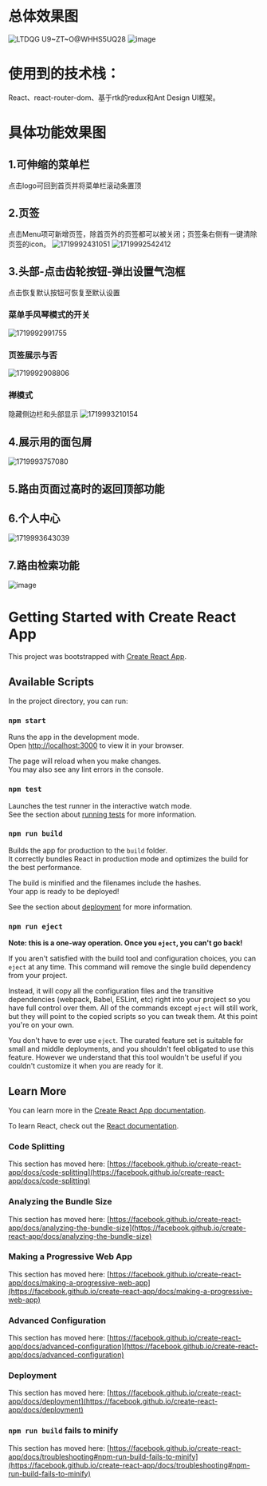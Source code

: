 
# 总体效果图
![LTDQG U9~ZT~O@WHHS5UQ28](https://github.com/ChenYu924/react-admin-template/assets/55083844/9abca816-ee90-4735-ab66-8044e3b2b18d)
![image](https://github.com/ChenYu924/react-admin-template/assets/55083844/33de2120-ba1d-49da-a42e-845927f062e8)

# 使用到的技术栈：
React、react-router-dom、基于rtk的redux和Ant Design UI框架。

# 具体功能效果图
## 1.可伸缩的菜单栏
点击logo可回到首页并将菜单栏滚动条置顶
## 2.页签
点击Menu项可新增页签，除首页外的页签都可以被关闭；页签条右侧有一键清除页签的icon。
![1719992431051](https://github.com/ChenYu924/react-admin-template/assets/55083844/b4b54985-48f2-46dd-adf8-bfd3b72566ca)
![1719992542412](https://github.com/ChenYu924/react-admin-template/assets/55083844/9de0fe52-b2d4-449f-92ab-dee0b53c268a)
## 3.头部-点击齿轮按钮-弹出设置气泡框
点击恢复默认按钮可恢复至默认设置
### 菜单手风琴模式的开关
![1719992991755](https://github.com/ChenYu924/react-admin-template/assets/55083844/fbf60a3d-d0bd-48a6-b4bc-f220b0a4717a)
### 页签展示与否
![1719992908806](https://github.com/ChenYu924/react-admin-template/assets/55083844/8668733f-2a09-4272-922e-bf342ea8cf00)
### 禅模式
隐藏侧边栏和头部显示
![1719993210154](https://github.com/ChenYu924/react-admin-template/assets/55083844/87273e72-ab75-4318-a53e-07ac725f3f39)
## 4.展示用的面包屑
![1719993757080](https://github.com/ChenYu924/react-admin-template/assets/55083844/75d1709d-41fd-40d5-8ac2-243f52a09102)
## 5.路由页面过高时的返回顶部功能
## 6.个人中心
![1719993643039](https://github.com/ChenYu924/react-admin-template/assets/55083844/1771e29b-6cc6-4333-891d-ba8d3aff89b2)
## 7.路由检索功能
![image](https://github.com/ChenYu924/react-admin-template/assets/55083844/1afda486-62f2-4dd6-bd61-be792b597848)



# Getting Started with Create React App

This project was bootstrapped with [Create React App](https://github.com/facebook/create-react-app).

## Available Scripts

In the project directory, you can run:

### `npm start`

Runs the app in the development mode.\
Open [http://localhost:3000](http://localhost:3000) to view it in your browser.

The page will reload when you make changes.\
You may also see any lint errors in the console.

### `npm test`

Launches the test runner in the interactive watch mode.\
See the section about [running tests](https://facebook.github.io/create-react-app/docs/running-tests) for more information.

### `npm run build`

Builds the app for production to the `build` folder.\
It correctly bundles React in production mode and optimizes the build for the best performance.

The build is minified and the filenames include the hashes.\
Your app is ready to be deployed!

See the section about [deployment](https://facebook.github.io/create-react-app/docs/deployment) for more information.

### `npm run eject`

**Note: this is a one-way operation. Once you `eject`, you can't go back!**

If you aren't satisfied with the build tool and configuration choices, you can `eject` at any time. This command will remove the single build dependency from your project.

Instead, it will copy all the configuration files and the transitive dependencies (webpack, Babel, ESLint, etc) right into your project so you have full control over them. All of the commands except `eject` will still work, but they will point to the copied scripts so you can tweak them. At this point you're on your own.

You don't have to ever use `eject`. The curated feature set is suitable for small and middle deployments, and you shouldn't feel obligated to use this feature. However we understand that this tool wouldn't be useful if you couldn't customize it when you are ready for it.

## Learn More

You can learn more in the [Create React App documentation](https://facebook.github.io/create-react-app/docs/getting-started).

To learn React, check out the [React documentation](https://reactjs.org/).

### Code Splitting

This section has moved here: [https://facebook.github.io/create-react-app/docs/code-splitting](https://facebook.github.io/create-react-app/docs/code-splitting)

### Analyzing the Bundle Size

This section has moved here: [https://facebook.github.io/create-react-app/docs/analyzing-the-bundle-size](https://facebook.github.io/create-react-app/docs/analyzing-the-bundle-size)

### Making a Progressive Web App

This section has moved here: [https://facebook.github.io/create-react-app/docs/making-a-progressive-web-app](https://facebook.github.io/create-react-app/docs/making-a-progressive-web-app)

### Advanced Configuration

This section has moved here: [https://facebook.github.io/create-react-app/docs/advanced-configuration](https://facebook.github.io/create-react-app/docs/advanced-configuration)

### Deployment

This section has moved here: [https://facebook.github.io/create-react-app/docs/deployment](https://facebook.github.io/create-react-app/docs/deployment)

### `npm run build` fails to minify

This section has moved here: [https://facebook.github.io/create-react-app/docs/troubleshooting#npm-run-build-fails-to-minify](https://facebook.github.io/create-react-app/docs/troubleshooting#npm-run-build-fails-to-minify)
